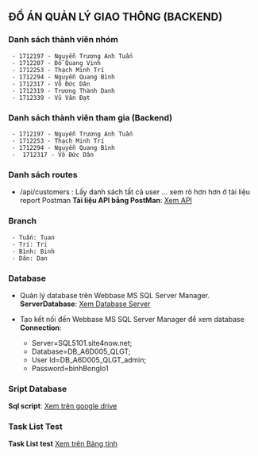 
## ĐỒ ÁN QUẢN LÝ GIAO THÔNG (BACKEND)
### Danh sách thành viên nhóm
	 - 1712197 - Nguyễn Trương Anh Tuấn 
	 - 1712207 - Đỗ Quang Vinh
	 - 1712253 - Thạch Minh Trí
	 - 1712294 - Nguyễn Quang Bình
	 - 1712317 - Võ Đức Dân 
	 - 1712319 - Trương Thành Danh
	 - 1712339 - Vũ Văn Đạt
### Danh sách thành viên tham gia (Backend)
	 - 1712197 - Nguyễn Trương Anh Tuấn 	
	 - 1712253 - Thạch Minh Trí 
	 - 1712294 - Nguyễn Quang Bình
	 -  1712317 - Võ Đức Dân 
	 
### Danh sách routes
- /api/customers : Lấy danh sách tất cả user 
... xem rõ hơn hơn ở tài liệu report Postman
**Tài liệu API bằng PostMan**: [Xem API](https://documenter.getpostman.com/view/12951610/TVzVgvUo)
### Branch
	 - Tuấn: Tuan
	 - Trí: Tri
	 - Bình: Binh
	 - Dân: Dan
### Database
- Quản lý database trên Webbase MS SQL Server Manager.
**ServerDatabase**: [Xem Database Server](https://mssql.site4now.net/default.asp) 

- Tạo kết nối đến Webbase MS SQL Server Manager để xem database
**Connection**: 
	- Server=SQL5101.site4now.net;
	- Database=DB_A6D005_QLGT;
	- User Id=DB_A6D005_QLGT_admin;
	- Password=binhBonglo1
	
### Sript Database
**Sql script**: [Xem trên google drive](https://drive.google.com/drive/folders/1nKrITDJejdb5vDlS86FA0C04RH45Vdtd?usp=sharing)

### Task List Test
**Task List test** [Xem trên Bảng tính](https://docs.google.com/spreadsheets/d/1FM6o355wSUGAVY_0nXb4ZhaX4dk3LWvg2xBS7ewDeRU/edit#gid=0)


